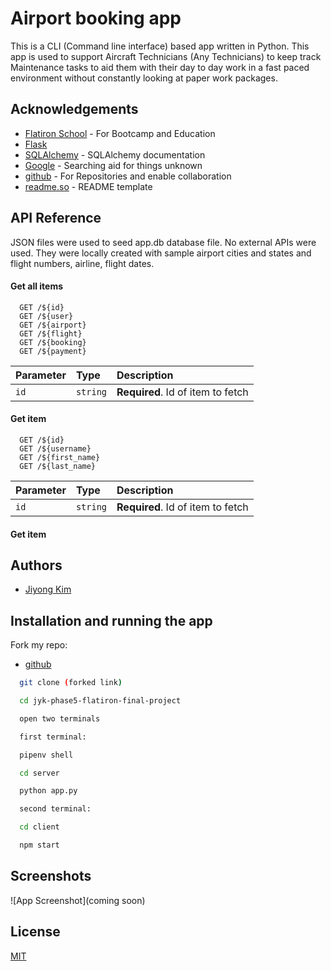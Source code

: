 
# Airport booking app

This is a CLI (Command line interface) based app written in Python. This app is used to support Aircraft Technicians (Any Technicians) to keep track Maintenance tasks to aid them with their day to day work in a fast paced environment without constantly looking at paper work packages.  


## Acknowledgements

 - [Flatiron School](https://flatironschool.com/) - For Bootcamp and Education
 - [Flask](https://flask.palletsprojects.com/en/3.0.x/)
 - [SQLAlchemy](https://docs.sqlalchemy.org/en/14/) - SQLAlchemy documentation 
 - [Google](https://www.google.com) - Searching aid for things unknown
 - [github](https://github.com) - For Repositories and enable collaboration
 - [readme.so](https://readme.so) - README template

## API Reference

JSON files were used to seed app.db database file.
No external APIs were used. They were locally created with sample airport cities and states and flight numbers, airline, flight dates.

#### Get all items

```http://localhost:3000/api/
  GET /${id}
  GET /${user}
  GET /${airport}
  GET /${flight}
  GET /${booking}
  GET /${payment}
```

| Parameter | Type     | Description                       |
| :-------- | :------- | :-------------------------------- |
| `id`      | `string` | **Required**. Id of item to fetch |

#### Get item

```http://localhost:5555/users
  GET /${id}
  GET /${username}
  GET /${first_name}
  GET /${last_name}

```

| Parameter | Type     | Description                       |
| :-------- | :------- | :-------------------------------- |
| `id`      | `string` | **Required**. Id of item to fetch |

#### Get item




## Authors

- [Jiyong Kim](https://github.com/jiyongk84)




## Installation and running the app
Fork my repo:
- [github](https://github.com/jiyongk84/jyk-phase5-flatiron-final-project)

```bash
  git clone (forked link)

  cd jyk-phase5-flatiron-final-project

  open two terminals

  first terminal:

  pipenv shell

  cd server

  python app.py

  second terminal:

  cd client

  npm start
```
    
## Screenshots

![App Screenshot](coming soon)


## License

[MIT](https://choosealicense.com/licenses/mit/)

